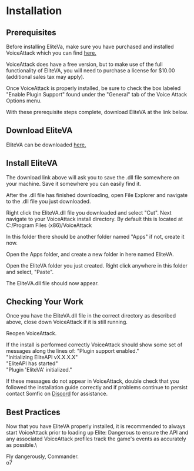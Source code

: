 # Installation

## Prerequisites

Before installing EliteVa, make sure you have purchased and installed VoiceAttack which you can find [here.](https://voiceattack.com/Default.aspx#download-1)

VoiceAttack does have a free version, but to make use of the full functionality of EliteVA, you will need to purchase a license for $10.00 (additional sales tax may apply).

Once VoiceAttack is properly installed, be sure to check the box labeled "Enable Plugin Support" found under the "General" tab of the Voice Attack Options menu.

With these prerequisite steps complete, download EliteVA at the link below.

## Download EliteVA

EliteVA can be downloaded [here.](https://github.com/EliteAPI/EliteVA/releases/download/v3.0.0-alpha1055/EliteVA.zip)

## Install EliteVA
The download link above will ask you to save the .dll file somewhere on your machine. Save it somewhere you can easily find it.

After the .dll file has finished downloading, open File Explorer and navigate to the .dll file you just downloaded.

Right click the EliteVA.dll file you downloaded and select "Cut". Next navigate to your VoiceAttack install directory.
By default this is located at C:/Program Files (x86)/VoiceAttack

In this folder there should be another folder named "Apps" if not, create it now. 

Open the Apps folder, and create a new folder in here named EliteVA.

Open the EliteVA folder you just created. Right click anywhere in this folder and select, "Paste".

The EliteVA.dll file should now appear.

## Checking Your Work
Once you have the EliteVA.dll file in the correct directory as described above, close down VoiceAttack if it is still running.

Reopen VoiceAttack.

If the install is performed correctly VoiceAttack should show some set of messages along the lines of:
"Plugin support enabled."\
"Initializing EliteAPI vX.X.X.X"\
"EliteAPI has started"\
"Plugin 'EliteVA' initialized."

If these messages do not appear in VoiceAttack, double check that you followed the installation guide correctly and if problems continue to persist contact Somfic on [Discord](https://www.discord.gg/jwpFUPZ) for assistance.

## Best Practices
Now that you have EliteVA properly installed, it is recommended to always start VoiceAttack prior to loading up Elite: Dangerous to ensure the API and any associated VoiceAttack profiles track the game's events as accurately as possible.\

Fly dangerously, Commander.\
o7

